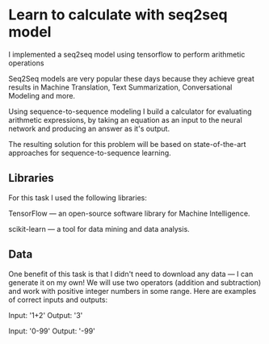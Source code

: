 # Learn to calculate with seq2seq model
I implemented a seq2seq model using tensorflow to perform arithmetic operations 

Seq2Seq models are very popular these days because they achieve great results in Machine Translation, Text Summarization, Conversational Modeling and more.

Using sequence-to-sequence modeling I build a calculator for evaluating arithmetic expressions, by taking an equation as an input to the neural network and producing an answer as it's output.

The resulting solution for this problem will be based on state-of-the-art approaches for sequence-to-sequence learning.

## Libraries
For this task I used the following libraries:

TensorFlow — an open-source software library for Machine Intelligence.

scikit-learn — a tool for data mining and data analysis.

## Data
One benefit of this task is that I didn't need to download any data — I can generate it on my own! We will use two operators (addition and subtraction) and work with positive integer numbers in some range. Here are examples of correct inputs and outputs:

Input: '1+2'
Output: '3'

Input: '0-99'
Output: '-99'


